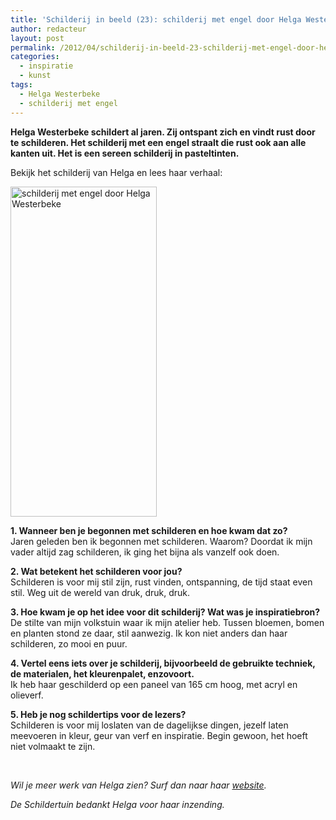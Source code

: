 ```yaml
---
title: 'Schilderij in beeld (23): schilderij met engel door Helga Westerbeke'
author: redacteur
layout: post
permalink: /2012/04/schilderij-in-beeld-23-schilderij-met-engel-door-helga-westerbeke/
categories:
  - inspiratie
  - kunst
tags:
  - Helga Westerbeke
  - schilderij met engel
---
```

**Helga Westerbeke schildert al jaren. Zij ontspant zich en vindt rust door te schilderen. Het schilderij met een engel straalt die rust ook aan alle kanten uit. Het is een sereen schilderij in pasteltinten.**

Bekijk het schilderij van Helga en lees haar verhaal:

[<img class="aligncenter size-full wp-image-2505" title="schilderij met engel door Helga Westerbeke" src="http://www.schildertuin.nl/wordpress/wp-content/uploads/2012/04/schilderij_van_Helga.jpg" alt="schilderij met engel door Helga Westerbeke" width="234" height="528" />][1]

**1. Wanneer ben je begonnen met schilderen en hoe kwam dat zo?**  
Jaren geleden ben ik begonnen met schilderen. Waarom? Doordat ik mijn vader altijd zag schilderen, ik ging het bijna als vanzelf ook doen.

**2. Wat betekent het schilderen voor jou?**  
Schilderen is voor mij stil zijn, rust vinden, ontspanning, de tijd staat even stil. Weg uit de wereld van druk, druk, druk.

**3. Hoe kwam je op het idee voor dit schilderij? Wat was je inspiratiebron?**  
De stilte van mijn volkstuin waar ik mijn atelier heb. Tussen bloemen, bomen en planten stond ze daar, stil aanwezig. Ik kon niet anders dan haar schilderen, zo mooi en puur.

**4. Vertel eens iets over je schilderij, bijvoorbeeld de gebruikte techniek, de materialen, het kleurenpalet, enzovoort.**  
Ik heb haar geschilderd op een paneel van 165 cm hoog, met acryl en olieverf.

**5. Heb je nog schildertips voor de lezers?**  
Schilderen is voor mij loslaten van de dagelijkse dingen, jezelf laten meevoeren in kleur, geur van verf en inspiratie. Begin gewoon, het hoeft niet volmaakt te zijn.

&nbsp;

*Wil je meer werk van Helga zien? Surf dan naar haar <a title="Bekijk het werk van Helga Westerbeke" href="http://www.arthelga.nl/" target="_blank">website</a>.*

*De Schildertuin bedankt Helga voor haar inzending.*

 [1]: http://www.schildertuin.nl/wordpress/wp-content/uploads/2012/04/schilderij_van_Helga.jpg